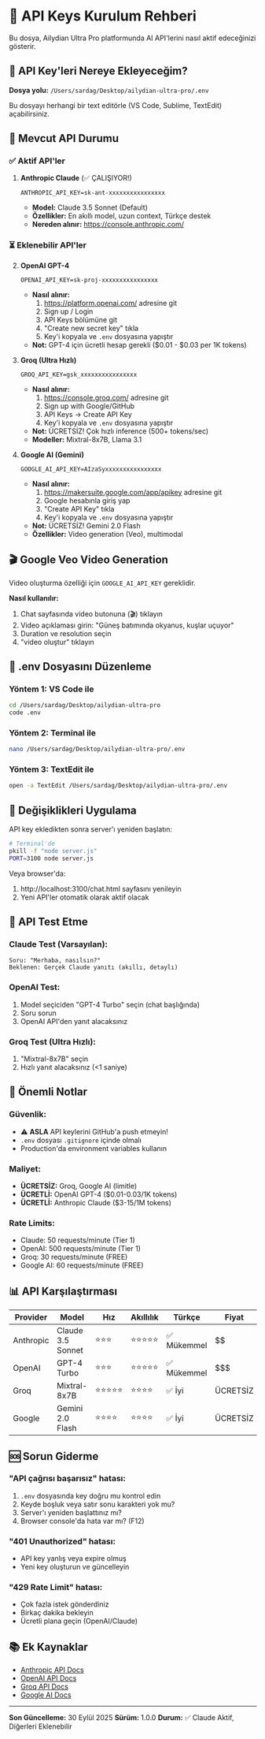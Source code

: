 # 🔑 API Keys Kurulum Rehberi

Bu dosya, Ailydian Ultra Pro platformunda AI API'lerini nasıl aktif edeceğinizi gösterir.

## 📍 API Key'leri Nereye Ekleyeceğim?

**Dosya yolu:** `/Users/sardag/Desktop/ailydian-ultra-pro/.env`

Bu dosyayı herhangi bir text editörle (VS Code, Sublime, TextEdit) açabilirsiniz.

## 🤖 Mevcut API Durumu

### ✅ Aktif API'ler

1. **Anthropic Claude** (✅ ÇALIŞIYOR!)
   ```env
   ANTHROPIC_API_KEY=sk-ant-xxxxxxxxxxxxxxxx
   ```
   - **Model:** Claude 3.5 Sonnet (Default)
   - **Özellikler:** En akıllı model, uzun context, Türkçe destek
   - **Nereden alınır:** https://console.anthropic.com/

### ⏳ Eklenebilir API'ler

2. **OpenAI GPT-4**
   ```env
   OPENAI_API_KEY=sk-proj-xxxxxxxxxxxxxxxx
   ```
   - **Nasıl alınır:**
     1. https://platform.openai.com/ adresine git
     2. Sign up / Login
     3. API Keys bölümüne git
     4. "Create new secret key" tıkla
     5. Key'i kopyala ve `.env` dosyasına yapıştır
   - **Not:** GPT-4 için ücretli hesap gerekli ($0.01 - $0.03 per 1K tokens)

3. **Groq (Ultra Hızlı)**
   ```env
   GROQ_API_KEY=gsk_xxxxxxxxxxxxxxxx
   ```
   - **Nasıl alınır:**
     1. https://console.groq.com/ adresine git
     2. Sign up with Google/GitHub
     3. API Keys → Create API Key
     4. Key'i kopyala ve `.env` dosyasına yapıştır
   - **Not:** ÜCRETSİZ! Çok hızlı inference (500+ tokens/sec)
   - **Modeller:** Mixtral-8x7B, Llama 3.1

4. **Google AI (Gemini)**
   ```env
   GOOGLE_AI_API_KEY=AIzaSyxxxxxxxxxxxxxxxx
   ```
   - **Nasıl alınır:**
     1. https://makersuite.google.com/app/apikey adresine git
     2. Google hesabınla giriş yap
     3. "Create API Key" tıkla
     4. Key'i kopyala ve `.env` dosyasına yapıştır
   - **Not:** ÜCRETSİZ! Gemini 2.0 Flash
   - **Özellikler:** Video generation (Veo), multimodal

## 🎬 Google Veo Video Generation

Video oluşturma özelliği için `GOOGLE_AI_API_KEY` gereklidir.

**Nasıl kullanılır:**
1. Chat sayfasında video butonuna (🎬) tıklayın
2. Video açıklaması girin: "Güneş batımında okyanus, kuşlar uçuyor"
3. Duration ve resolution seçin
4. "video oluştur" tıklayın

## 📝 .env Dosyasını Düzenleme

### Yöntem 1: VS Code ile
```bash
cd /Users/sardag/Desktop/ailydian-ultra-pro
code .env
```

### Yöntem 2: Terminal ile
```bash
nano /Users/sardag/Desktop/ailydian-ultra-pro/.env
```

### Yöntem 3: TextEdit ile
```bash
open -a TextEdit /Users/sardag/Desktop/ailydian-ultra-pro/.env
```

## 🔄 Değişiklikleri Uygulama

API key ekledikten sonra server'ı yeniden başlatın:

```bash
# Terminal'de
pkill -f "node server.js"
PORT=3100 node server.js
```

Veya browser'da:
1. http://localhost:3100/chat.html sayfasını yenileyin
2. Yeni API'ler otomatik olarak aktif olacak

## 🧪 API Test Etme

### Claude Test (Varsayılan):
```
Soru: "Merhaba, nasılsın?"
Beklenen: Gerçek Claude yanıtı (akıllı, detaylı)
```

### OpenAI Test:
1. Model seçiciden "GPT-4 Turbo" seçin (chat başlığında)
2. Soru sorun
3. OpenAI API'den yanıt alacaksınız

### Groq Test (Ultra Hızlı):
1. "Mixtral-8x7B" seçin
2. Hızlı yanıt alacaksınız (<1 saniye)

## 🚨 Önemli Notlar

### Güvenlik:
- ⚠️ **ASLA** API keylerini GitHub'a push etmeyin!
- `.env` dosyası `.gitignore` içinde olmalı
- Production'da environment variables kullanın

### Maliyet:
- **ÜCRETSİZ:** Groq, Google AI (limitle)
- **ÜCRETLİ:** OpenAI GPT-4 ($0.01-0.03/1K tokens)
- **ÜCRETLİ:** Anthropic Claude ($3-15/1M tokens)

### Rate Limits:
- Claude: 50 requests/minute (Tier 1)
- OpenAI: 500 requests/minute (Tier 1)
- Groq: 30 requests/minute (FREE)
- Google AI: 60 requests/minute (FREE)

## 📊 API Karşılaştırması

| Provider | Model | Hız | Akıllılık | Türkçe | Fiyat |
|----------|-------|-----|-----------|--------|-------|
| Anthropic | Claude 3.5 Sonnet | ⭐⭐⭐ | ⭐⭐⭐⭐⭐ | ✅ Mükemmel | $$ |
| OpenAI | GPT-4 Turbo | ⭐⭐⭐ | ⭐⭐⭐⭐⭐ | ✅ Mükemmel | $$$ |
| Groq | Mixtral-8x7B | ⭐⭐⭐⭐⭐ | ⭐⭐⭐⭐ | ✅ İyi | ÜCRETSİZ |
| Google | Gemini 2.0 Flash | ⭐⭐⭐⭐ | ⭐⭐⭐⭐ | ✅ İyi | ÜCRETSİZ |

## 🆘 Sorun Giderme

### "API çağrısı başarısız" hatası:
1. `.env` dosyasında key doğru mu kontrol edin
2. Keyde boşluk veya satır sonu karakteri yok mu?
3. Server'ı yeniden başlattınız mı?
4. Browser console'da hata var mı? (F12)

### "401 Unauthorized" hatası:
- API key yanlış veya expire olmuş
- Yeni key oluşturun ve güncelleyin

### "429 Rate Limit" hatası:
- Çok fazla istek gönderdiniz
- Birkaç dakika bekleyin
- Ücretli plana geçin (OpenAI/Claude)

## 📚 Ek Kaynaklar

- [Anthropic API Docs](https://docs.anthropic.com/)
- [OpenAI API Docs](https://platform.openai.com/docs)
- [Groq API Docs](https://console.groq.com/docs)
- [Google AI Docs](https://ai.google.dev/docs)

---

**Son Güncelleme:** 30 Eylül 2025
**Sürüm:** 1.0.0
**Durum:** ✅ Claude Aktif, Diğerleri Eklenebilir
